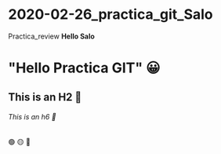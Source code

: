 # 2020-02-26_practica_git_Salo
Practica_review
**Hello Salo** 

# "Hello Practica GIT" :grinning:
## This is an H2  :zany_face:
###### This is an h6 :metal:
:green_circle: :yellow_circle:  :red_circle:
